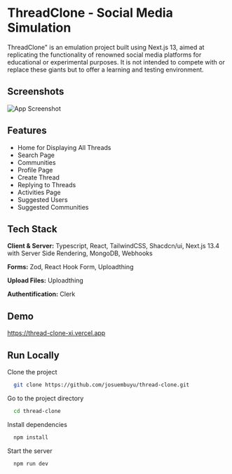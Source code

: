 
# ThreadClone - Social Media Simulation

ThreadClone" is an emulation project built using Next.js 13, aimed at replicating the functionality of renowned social media platforms for educational or experimental purposes. It is not intended to compete with or replace these giants but to offer a learning and testing environment.


## Screenshots

![App Screenshot](https://i.goopics.net/rqynci.png)


## Features

- Home for Displaying All Threads
- Search Page
- Communities
- Profile Page
- Create Thread
- Replying to Threads
- Activities Page
- Suggested Users
- Suggested Communities


## Tech Stack

**Client & Server:** Typescript, React, TailwindCSS, Shacdcn/ui, Next.js 13.4 with Server Side Rendering, MongoDB, Webhooks

**Forms:** Zod, React Hook Form, Uploadthing

**Upload Files:** Uploadthing

**Authentification:** Clerk


## Demo


https://thread-clone-xi.vercel.app
## Run Locally

Clone the project

```bash
  git clone https://github.com/josuembuyu/thread-clone.git
```

Go to the project directory

```bash
  cd thread-clone
```

Install dependencies

```bash
  npm install
```

Start the server

```bash
  npm run dev
```


